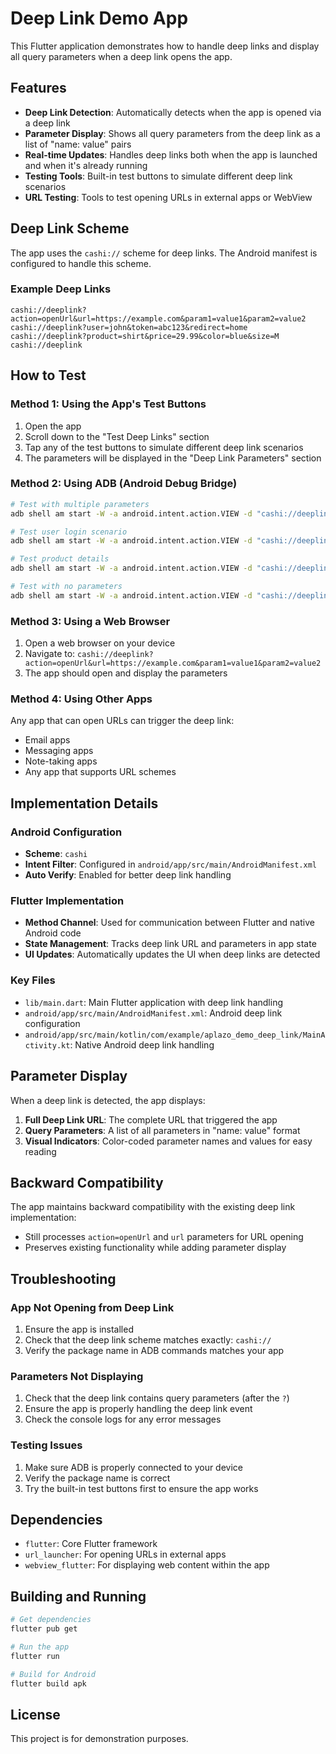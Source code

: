 # Deep Link Demo App

This Flutter application demonstrates how to handle deep links and display all query parameters when a deep link opens the app.

## Features

- **Deep Link Detection**: Automatically detects when the app is opened via a deep link
- **Parameter Display**: Shows all query parameters from the deep link as a list of "name: value" pairs
- **Real-time Updates**: Handles deep links both when the app is launched and when it's already running
- **Testing Tools**: Built-in test buttons to simulate different deep link scenarios
- **URL Testing**: Tools to test opening URLs in external apps or WebView

## Deep Link Scheme

The app uses the `cashi://` scheme for deep links. The Android manifest is configured to handle this scheme.

### Example Deep Links

```
cashi://deeplink?action=openUrl&url=https://example.com&param1=value1&param2=value2
cashi://deeplink?user=john&token=abc123&redirect=home
cashi://deeplink?product=shirt&price=29.99&color=blue&size=M
cashi://deeplink
```

## How to Test

### Method 1: Using the App's Test Buttons
1. Open the app
2. Scroll down to the "Test Deep Links" section
3. Tap any of the test buttons to simulate different deep link scenarios
4. The parameters will be displayed in the "Deep Link Parameters" section

### Method 2: Using ADB (Android Debug Bridge)
```bash
# Test with multiple parameters
adb shell am start -W -a android.intent.action.VIEW -d "cashi://deeplink?action=openUrl&url=https://example.com&param1=value1&param2=value2" com.example.aplazo_demo_deep_link

# Test user login scenario
adb shell am start -W -a android.intent.action.VIEW -d "cashi://deeplink?user=john&token=abc123&redirect=home" com.example.aplazo_demo_deep_link

# Test product details
adb shell am start -W -a android.intent.action.VIEW -d "cashi://deeplink?product=shirt&price=29.99&color=blue&size=M" com.example.aplazo_demo_deep_link

# Test with no parameters
adb shell am start -W -a android.intent.action.VIEW -d "cashi://deeplink" com.example.aplazo_demo_deep_link
```

### Method 3: Using a Web Browser
1. Open a web browser on your device
2. Navigate to: `cashi://deeplink?action=openUrl&url=https://example.com&param1=value1&param2=value2`
3. The app should open and display the parameters

### Method 4: Using Other Apps
Any app that can open URLs can trigger the deep link:
- Email apps
- Messaging apps
- Note-taking apps
- Any app that supports URL schemes

## Implementation Details

### Android Configuration
- **Scheme**: `cashi`
- **Intent Filter**: Configured in `android/app/src/main/AndroidManifest.xml`
- **Auto Verify**: Enabled for better deep link handling

### Flutter Implementation
- **Method Channel**: Used for communication between Flutter and native Android code
- **State Management**: Tracks deep link URL and parameters in app state
- **UI Updates**: Automatically updates the UI when deep links are detected

### Key Files
- `lib/main.dart`: Main Flutter application with deep link handling
- `android/app/src/main/AndroidManifest.xml`: Android deep link configuration
- `android/app/src/main/kotlin/com/example/aplazo_demo_deep_link/MainActivity.kt`: Native Android deep link handling

## Parameter Display

When a deep link is detected, the app displays:
1. **Full Deep Link URL**: The complete URL that triggered the app
2. **Query Parameters**: A list of all parameters in "name: value" format
3. **Visual Indicators**: Color-coded parameter names and values for easy reading

## Backward Compatibility

The app maintains backward compatibility with the existing deep link implementation:
- Still processes `action=openUrl` and `url` parameters for URL opening
- Preserves existing functionality while adding parameter display

## Troubleshooting

### App Not Opening from Deep Link
1. Ensure the app is installed
2. Check that the deep link scheme matches exactly: `cashi://`
3. Verify the package name in ADB commands matches your app

### Parameters Not Displaying
1. Check that the deep link contains query parameters (after the `?`)
2. Ensure the app is properly handling the deep link event
3. Check the console logs for any error messages

### Testing Issues
1. Make sure ADB is properly connected to your device
2. Verify the package name is correct
3. Try the built-in test buttons first to ensure the app works

## Dependencies

- `flutter`: Core Flutter framework
- `url_launcher`: For opening URLs in external apps
- `webview_flutter`: For displaying web content within the app

## Building and Running

```bash
# Get dependencies
flutter pub get

# Run the app
flutter run

# Build for Android
flutter build apk
```

## License

This project is for demonstration purposes.



